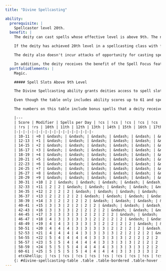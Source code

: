```yaml
---
title: "Divine Spellcasting"

ability:
  prerequisite: |
    Spellcaster level 20th.
  benefit: |
    The deity can cast spells whose effective level is above 9th. The number of spells per day the deity can cast of each spell level above 9th depends on the deity's key ability score for spell-casting classes in which the deity has achieved 20th level, as shown on Table: Divine Spellcasting. The numbers on that table represent one spell per day at each spell level above 9th in which it receives bonus spells from its key ability score, plus bonus spells based on the key ability score. The deity can use these slots for spells prepared or cast with a metamagic feat, or for lower-level spells.

    If the deity has achieved 20th level in a spellcasting class with fewer than nine levels of spells (such as bard, paladin, or ranger), the deity can also cast one spell per day of each level between the maximum normal spell level and 9th, plus appropriate bonus spells of each level based on the deity's key ability score. These spells are not shown on the table.

    The deity also doesn't incur attacks of opportunity for casting spells when threatened.

    In addition, the deity receives the benefit of the Spell Focus feat on any spell it casts.
  portfolioElements: |
    Magic.

    ##### Spell Slots Above 9th Level

    The Divine Spellcasting ability grants deities access to spell slots above 9th level (which can be used to hold lower-level spells or spells whose level has been increased above 9th by the use of metamagic feats). The number of spell slots available to a deity depends on the deity's key ability score (Intelligence for wizards, Wisdom for clerics, druids, paladins, and rangers, and Charisma for bards and sorcerers), as shown on Table: Divine Spellcasting.

    Even though the table only includes ability scores up to 61 and spell slots up to 25th level, the progression continues infinitely in both directions. For ability scores beyond 61, or for spell slots above 25th level, expand the table to follow the same patterns as shown.

    The numbers on this table include bonus spells that a deity receives for having a sufficiently high ability score, as well as one additional spell of each level at which the deity gains at least one bonus spell. This additional spell is one of the benefits of the Divine Spellcasting salient divine ability.

    |---
    | Score | Modifier | Spells per Day | !cs | !cs | !cs | !cs | !cs | !cs | !cs | !cs | !cs | !cs | !cs | !cs | !cs | !cs | !cs
    | !rs | !rs | 10th | 11th | 12th | 13th | 14th | 15th | 16th | 17th | 18th | 19th | 20th | 21st | 22nd | 23rd | 24th | 25th
    |-|-|-|-|-|-|-|-|-|-|-|-|-|-|-|-|-|-
    | 10-11 | +0 | &ndash; | &ndash; | &ndash; | &ndash; | &ndash; | &ndash; | &ndash; | &ndash; | &ndash; | &ndash; | &ndash; | &ndash; | &ndash; | &ndash; | &ndash; | &ndash;
    | 12-13 | +1 | &ndash; | &ndash; | &ndash; | &ndash; | &ndash; | &ndash; | &ndash; | &ndash; | &ndash; | &ndash; | &ndash; | &ndash; | &ndash; | &ndash; | &ndash; | &ndash;
    | 14-15 | +2 | &ndash; | &ndash; | &ndash; | &ndash; | &ndash; | &ndash; | &ndash; | &ndash; | &ndash; | &ndash; | &ndash; | &ndash; | &ndash; | &ndash; | &ndash; | &ndash;
    | 16-17 | +3 | &ndash; | &ndash; | &ndash; | &ndash; | &ndash; | &ndash; | &ndash; | &ndash; | &ndash; | &ndash; | &ndash; | &ndash; | &ndash; | &ndash; | &ndash; | &ndash;
    | 18-19 | +4 | &ndash; | &ndash; | &ndash; | &ndash; | &ndash; | &ndash; | &ndash; | &ndash; | &ndash; | &ndash; | &ndash; | &ndash; | &ndash; | &ndash; | &ndash; | &ndash;
    | 20-21 | +5 | &ndash; | &ndash; | &ndash; | &ndash; | &ndash; | &ndash; | &ndash; | &ndash; | &ndash; | &ndash; | &ndash; | &ndash; | &ndash; | &ndash; | &ndash; | &ndash;
    | 22-23 | +6 | &ndash; | &ndash; | &ndash; | &ndash; | &ndash; | &ndash; | &ndash; | &ndash; | &ndash; | &ndash; | &ndash; | &ndash; | &ndash; | &ndash; | &ndash; | &ndash;
    | 24-25 | +7 | &ndash; | &ndash; | &ndash; | &ndash; | &ndash; | &ndash; | &ndash; | &ndash; | &ndash; | &ndash; | &ndash; | &ndash; | &ndash; | &ndash; | &ndash; | &ndash;
    | 26-27 | +8 | &ndash; | &ndash; | &ndash; | &ndash; | &ndash; | &ndash; | &ndash; | &ndash; | &ndash; | &ndash; | &ndash; | &ndash; | &ndash; | &ndash; | &ndash; | &ndash;
    | 28-29 | +9 | &ndash; | &ndash; | &ndash; | &ndash; | &ndash; | &ndash; | &ndash; | &ndash; | &ndash; | &ndash; | &ndash; | &ndash; | &ndash; | &ndash; | &ndash; | &ndash;
    | 30-31 | +10 | 2 | &ndash; | &ndash; | &ndash; | &ndash; | &ndash; | &ndash; | &ndash; | &ndash; | &ndash; | &ndash; | &ndash; | &ndash; | &ndash; | &ndash; | &ndash;
    | 32-33 | +11 | 2 | 2 | &ndash; | &ndash; | &ndash; | &ndash; | &ndash; | &ndash; | &ndash; | &ndash; | &ndash; | &ndash; | &ndash; | &ndash; | &ndash; | &ndash;
    | 34-35 | +12 | 2 | 2 | 2 | &ndash; | &ndash; | &ndash; | &ndash; | &ndash; | &ndash; | &ndash; | &ndash; | &ndash; | &ndash; | &ndash; | &ndash; | &ndash;
    | 36-37 | +13 | 2 | 2 | 2 | 2 | &ndash; | &ndash; | &ndash; | &ndash; | &ndash; | &ndash; | &ndash; | &ndash; | &ndash; | &ndash; | &ndash; | &ndash;
    | 38-39 | +14 | 3 | 2 | 2 | 2 | 2 | &ndash; | &ndash; | &ndash; | &ndash; | &ndash; | &ndash; | &ndash; | &ndash; | &ndash; | &ndash; | &ndash;
    | 40-41 | +15 | 3 | 3 | 2 | 2 | 2 | 2 | &ndash; | &ndash; | &ndash; | &ndash; | &ndash; | &ndash; | &ndash; | &ndash; | &ndash; | &ndash;
    | 42-43 | +16 | 3 | 3 | 3 | 2 | 2 | 2 | 2 | &ndash; | &ndash; | &ndash; | &ndash; | &ndash; | &ndash; | &ndash; | &ndash; | &ndash;
    | 44-45 | +17 | 3 | 3 | 3 | 3 | 2 | 2 | 2 | 2 | &ndash; | &ndash; | &ndash; | &ndash; | &ndash; | &ndash; | &ndash; | &ndash;
    | 46-47 | +18 | 4 | 3 | 3 | 3 | 3 | 2 | 2 | 2 | 2 | &ndash; | &ndash; | &ndash; | &ndash; | &ndash; | &ndash; | &ndash;
    | 48-49 | +19 | 4 | 4 | 3 | 3 | 3 | 3 | 2 | 2 | 2 | 2 | &ndash; | &ndash; | &ndash; | &ndash; | &ndash; | &ndash;
    | 50-51 | +20 | 4 | 4 | 4 | 3 | 3 | 3 | 3 | 2 | 2 | 2 | 2 | &ndash; | &ndash; | &ndash; | &ndash; | &ndash;
    | 52-53 | +21 | 4 | 4 | 4 | 4 | 3 | 3 | 3 | 3 | 2 | 2 | 2 | 2 | &ndash; | &ndash; | &ndash; | &ndash;
    | 54-55 | +22 | 5 | 4 | 4 | 4 | 4 | 3 | 3 | 3 | 3 | 2 | 2 | 2 | 2 | &ndash; | &ndash; | &ndash;
    | 56-57 | +23 | 5 | 5 | 4 | 4 | 4 | 4 | 3 | 3 | 3 | 3 | 2 | 2 | 2 | 2 | &ndash; | &ndash;
    | 58-59 | +24 | 5 | 5 | 5 | 4 | 4 | 4 | 4 | 3 | 3 | 3 | 3 | 2 | 2 | 2 | 2 | &ndash;
    | 60-61 | +25 | 5 | 5 | 5 | 5 | 4 | 4 | 4 | 4 | 3 | 3 | 3 | 3 | 2 | 2 | 2 | 2
    | etc&hellip; | !cs | !cs | !cs | !cs | !cs | !cs | !cs | !cs | !cs | !cs | !cs | !cs | !cs | !cs | !cs | !cs | !cs
    {: #divine-spellcasting-table .table .table-bordered .table-hover .table-striped data-caption="Table: Divine Spellcasting" }
---
```

